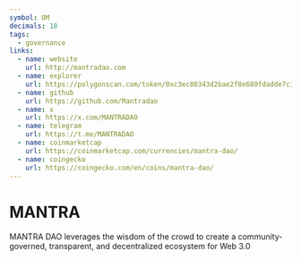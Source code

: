 ```yaml
---
symbol: OM
decimals: 18
tags:
  - governance
links:
  - name: website
    url: http://mantradao.com
  - name: explorer
    url: https://polygonscan.com/token/0xc3ec80343d2bae2f8e680fdadde7c17e71e114ea
  - name: github
    url: https://github.com/Mantradao
  - name: x
    url: https://x.com/MANTRADAO
  - name: telegram
    url: https://t.me/MANTRADAO
  - name: coinmarketcap
    url: https://coinmarketcap.com/currencies/mantra-dao/
  - name: coingecko
    url: https://coingecko.com/en/coins/mantra-dao/
---
```


# MANTRA

MANTRA DAO leverages the wisdom of the crowd to create a community-governed, transparent, and decentralized ecosystem for Web 3.0
